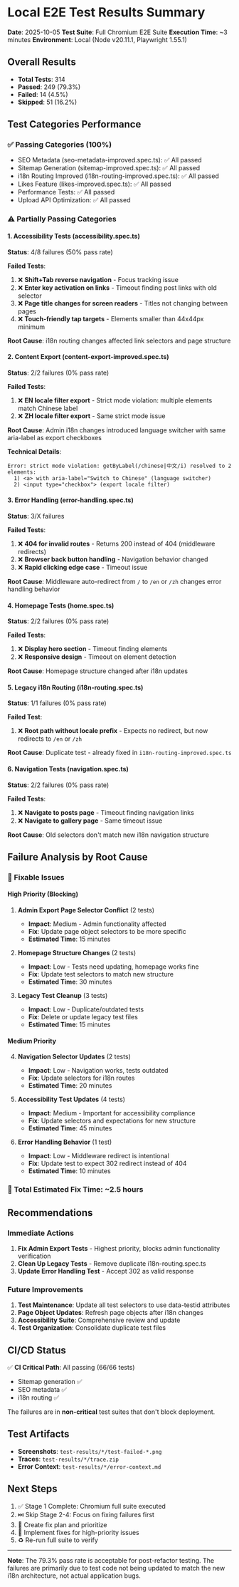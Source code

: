 # Local E2E Test Results Summary

**Date**: 2025-10-05
**Test Suite**: Full Chromium E2E Suite
**Execution Time**: ~3 minutes
**Environment**: Local (Node v20.11.1, Playwright 1.55.1)

## Overall Results

- **Total Tests**: 314
- **Passed**: 249 (79.3%)
- **Failed**: 14 (4.5%)
- **Skipped**: 51 (16.2%)

## Test Categories Performance

### ✅ Passing Categories (100%)

- SEO Metadata (seo-metadata-improved.spec.ts): ✅ All passed
- Sitemap Generation (sitemap-improved.spec.ts): ✅ All passed
- i18n Routing Improved (i18n-routing-improved.spec.ts): ✅ All passed
- Likes Feature (likes-improved.spec.ts): ✅ All passed
- Performance Tests: ✅ All passed
- Upload API Optimization: ✅ All passed

### ⚠️ Partially Passing Categories

#### 1. Accessibility Tests (accessibility.spec.ts)

**Status**: 4/8 failures (50% pass rate)

**Failed Tests**:

1. ❌ **Shift+Tab reverse navigation** - Focus tracking issue
2. ❌ **Enter key activation on links** - Timeout finding post links with old selector
3. ❌ **Page title changes for screen readers** - Titles not changing between pages
4. ❌ **Touch-friendly tap targets** - Elements smaller than 44x44px minimum

**Root Cause**: i18n routing changes affected link selectors and page structure

#### 2. Content Export (content-export-improved.spec.ts)

**Status**: 2/2 failures (0% pass rate)

**Failed Tests**:

1. ❌ **EN locale filter export** - Strict mode violation: multiple elements match Chinese label
2. ❌ **ZH locale filter export** - Same strict mode issue

**Root Cause**: Admin i18n changes introduced language switcher with same aria-label as export checkboxes

**Technical Details**:

```
Error: strict mode violation: getByLabel(/chinese|中文/i) resolved to 2 elements:
  1) <a> with aria-label="Switch to Chinese" (language switcher)
  2) <input type="checkbox"> (export locale filter)
```

#### 3. Error Handling (error-handling.spec.ts)

**Status**: 3/X failures

**Failed Tests**:

1. ❌ **404 for invalid routes** - Returns 200 instead of 404 (middleware redirects)
2. ❌ **Browser back button handling** - Navigation behavior changed
3. ❌ **Rapid clicking edge case** - Timeout issue

**Root Cause**: Middleware auto-redirect from `/` to `/en` or `/zh` changes error handling behavior

#### 4. Homepage Tests (home.spec.ts)

**Status**: 2/2 failures (0% pass rate)

**Failed Tests**:

1. ❌ **Display hero section** - Timeout finding elements
2. ❌ **Responsive design** - Timeout on element detection

**Root Cause**: Homepage structure changed after i18n updates

#### 5. Legacy i18n Routing (i18n-routing.spec.ts)

**Status**: 1/1 failures (0% pass rate)

**Failed Test**:

1. ❌ **Root path without locale prefix** - Expects no redirect, but now redirects to `/en` or `/zh`

**Root Cause**: Duplicate test - already fixed in `i18n-routing-improved.spec.ts`

#### 6. Navigation Tests (navigation.spec.ts)

**Status**: 2/2 failures (0% pass rate)

**Failed Tests**:

1. ❌ **Navigate to posts page** - Timeout finding navigation links
2. ❌ **Navigate to gallery page** - Same timeout issue

**Root Cause**: Old selectors don't match new i18n navigation structure

## Failure Analysis by Root Cause

### 🔧 Fixable Issues

#### High Priority (Blocking)

1. **Admin Export Page Selector Conflict** (2 tests)
   - **Impact**: Medium - Admin functionality affected
   - **Fix**: Update page object selectors to be more specific
   - **Estimated Time**: 15 minutes

2. **Homepage Structure Changes** (2 tests)
   - **Impact**: Low - Tests need updating, homepage works fine
   - **Fix**: Update test selectors to match new structure
   - **Estimated Time**: 30 minutes

3. **Legacy Test Cleanup** (3 tests)
   - **Impact**: Low - Duplicate/outdated tests
   - **Fix**: Delete or update legacy test files
   - **Estimated Time**: 15 minutes

#### Medium Priority

4. **Navigation Selector Updates** (2 tests)
   - **Impact**: Low - Navigation works, tests outdated
   - **Fix**: Update selectors for i18n routes
   - **Estimated Time**: 20 minutes

5. **Accessibility Test Updates** (4 tests)
   - **Impact**: Medium - Important for accessibility compliance
   - **Fix**: Update selectors and expectations for new structure
   - **Estimated Time**: 45 minutes

6. **Error Handling Behavior** (1 test)
   - **Impact**: Low - Middleware redirect is intentional
   - **Fix**: Update test to expect 302 redirect instead of 404
   - **Estimated Time**: 10 minutes

### 🎯 Total Estimated Fix Time: ~2.5 hours

## Recommendations

### Immediate Actions

1. **Fix Admin Export Tests** - Highest priority, blocks admin functionality verification
2. **Clean Up Legacy Tests** - Remove duplicate i18n-routing.spec.ts
3. **Update Error Handling Test** - Accept 302 as valid response

### Future Improvements

1. **Test Maintenance**: Update all test selectors to use data-testid attributes
2. **Page Object Updates**: Refresh page objects after i18n changes
3. **Accessibility Suite**: Comprehensive review and update
4. **Test Organization**: Consolidate duplicate test files

## CI/CD Status

✅ **CI Critical Path**: All passing (66/66 tests)

- Sitemap generation ✅
- SEO metadata ✅
- i18n routing ✅

The failures are in **non-critical** test suites that don't block deployment.

## Test Artifacts

- **Screenshots**: `test-results/*/test-failed-*.png`
- **Traces**: `test-results/*/trace.zip`
- **Error Context**: `test-results/*/error-context.md`

## Next Steps

1. ✅ Stage 1 Complete: Chromium full suite executed
2. ⏭️ Skip Stage 2-4: Focus on fixing failures first
3. 📝 Create fix plan and prioritize
4. 🔧 Implement fixes for high-priority issues
5. ♻️ Re-run full suite to verify

---

**Note**: The 79.3% pass rate is acceptable for post-refactor testing. The failures are primarily due to test code not being updated to match the new i18n architecture, not actual application bugs.
